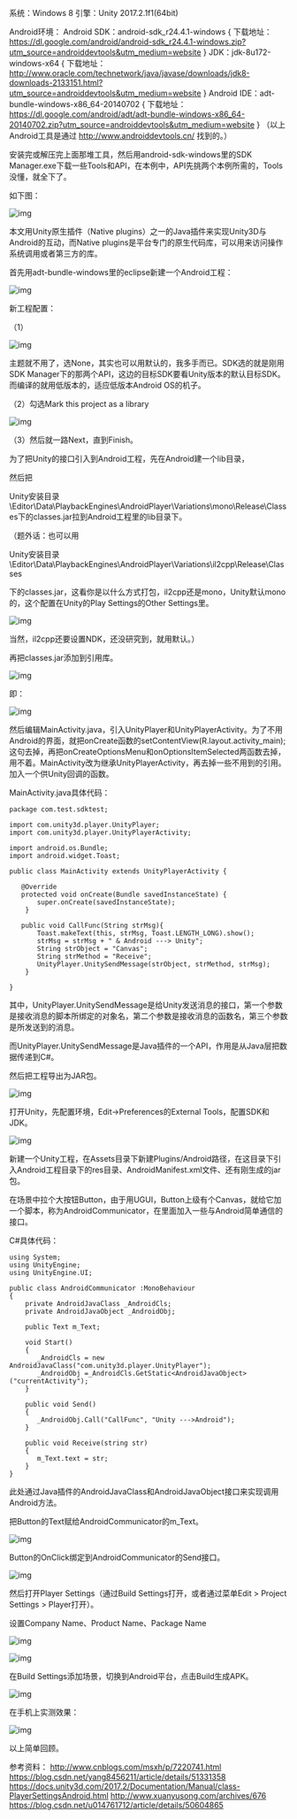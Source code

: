 系统：Windows 8
引擎：Unity 2017.2.1f1(64bit)

Android环境：
Android SDK：android-sdk_r24.4.1-windows
{
下载地址：
https://dl.google.com/android/android-sdk_r24.4.1-windows.zip?utm_source=androiddevtools&utm_medium=website
}
JDK：jdk-8u172-windows-x64
{
下载地址：
http://www.oracle.com/technetwork/java/javase/downloads/jdk8-downloads-2133151.html?utm_source=androiddevtools&utm_medium=website
}
Android IDE：adt-bundle-windows-x86_64-20140702
{
下载地址：
https://dl.google.com/android/adt/adt-bundle-windows-x86_64-20140702.zip?utm_source=androiddevtools&utm_medium=website
}
（以上Android工具是通过 http://www.androiddevtools.cn/ 找到的。）

安装完或解压完上面那堆工具，然后用android-sdk-windows里的SDK Manager.exe下载一些Tools和API，在本例中，API先挑两个本例所需的，Tools没懂，就全下了。

如下图：

 ![img](./pic/image001.png)

本文用Unity原生插件（Native plugins）之一的Java插件来实现Unity3D与Android的互动，而Native plugins是平台专门的原生代码库，可以用来访问操作系统调用或者第三方的库。

首先用adt-bundle-windows里的eclipse新建一个Android工程：

 ![img](./pic/image003.png)

新工程配置：

（1）

 ![img](./pic/image005.png)

主题就不用了，选None，其实也可以用默认的，我多手而已。SDK选的就是刚用SDK Manager下的那两个API，这边的目标SDK要看Unity版本的默认目标SDK。而编译的就用低版本的，适应低版本Android OS的机子。

（2）勾选Mark this project as a library

 ![img](./pic/image007.png)

（3）然后就一路Next，直到Finish。

为了把Unity的接口引入到Android工程，先在Android建一个lib目录，

然后把

Unity安装目录\Editor\Data\PlaybackEngines\AndroidPlayer\Variations\mono\Release\Classes下的classes.jar拉到Android工程里的lib目录下。

（题外话：也可以用

Unity安装目录\Editor\Data\PlaybackEngines\AndroidPlayer\Variations\il2cpp\Release\Classes

下的classes.jar，这看你是以什么方式打包，il2cpp还是mono，Unity默认mono的，这个配置在Unity的Play Settings的Other Settings里。

 ![img](./pic/image009.png)

当然，il2cpp还要设置NDK，还没研究到，就用默认。）

再把classes.jar添加到引用库。

 ![img](./pic/image011.png)

即：

 ![img](./pic/image013.png)

然后编辑MainActivity.java，引入UnityPlayer和UnityPlayerActivity。为了不用Android的界面，就把onCreate函数的setContentView(R.layout.activity_main);这句去掉，再把onCreateOptionsMenu和onOptionsItemSelected两函数去掉，用不着。MainActivity改为继承UnityPlayerActivity，再去掉一些不用到的引用。加入一个供Unity回调的函数。

MainActivity.java具体代码：

```
package com.test.sdktest;

import com.unity3d.player.UnityPlayer;
import com.unity3d.player.UnityPlayerActivity;

import android.os.Bundle;
import android.widget.Toast;

public class MainActivity extends UnityPlayerActivity {

   @Override
   protected void onCreate(Bundle savedInstanceState) {
       super.onCreate(savedInstanceState);
    }

   public void CallFunc(String strMsg){
       Toast.makeText(this, strMsg, Toast.LENGTH_LONG).show();
       strMsg = strMsg + " & Android ---> Unity";
       String strObject = "Canvas";
       String strMethod = "Receive";
       UnityPlayer.UnitySendMessage(strObject, strMethod, strMsg);
    }

}
```

其中，UnityPlayer.UnitySendMessage是给Unity发送消息的接口，第一个参数是接收消息的脚本所绑定的对象名，第二个参数是接收消息的函数名，第三个参数是所发送到的消息。

而UnityPlayer.UnitySendMessage是Java插件的一个API，作用是从Java层把数据传递到C#。

然后把工程导出为JAR包。

 ![img](./pic/image015.png)

打开Unity，先配置环境，Edit->Preferences的External Tools，配置SDK和JDK。

 ![img](./pic/image017.png)

新建一个Unity工程，在Assets目录下新建Plugins/Android路径，在这目录下引入Android工程目录下的res目录、AndroidManifest.xml文件、还有刚生成的jar包。

在场景中拉个大按钮Button，由于用UGUI，Button上级有个Canvas，就给它加一个脚本，称为AndroidCommunicator，在里面加入一些与Android简单通信的接口。

C#具体代码：

```
using System;
using UnityEngine;
using UnityEngine.UI;

public class AndroidCommunicator :MonoBehaviour
{
    private AndroidJavaClass _AndroidCls;
    private AndroidJavaObject _AndroidObj;

    public Text m_Text;

    void Start()
    {
       _AndroidCls = new AndroidJavaClass("com.unity3d.player.UnityPlayer");
       _AndroidObj =_AndroidCls.GetStatic<AndroidJavaObject>("currentActivity");
    }

    public void Send()
    {
       _AndroidObj.Call("CallFunc", "Unity --->Android");
    }

    public void Receive(string str)
    {
       m_Text.text = str;
    }
}
```

此处通过Java插件的AndroidJavaClass和AndroidJavaObject接口来实现调用Android方法。

把Button的Text赋给AndroidCommunicator的m_Text。

 ![img](./pic/image019.png)

Button的OnClick绑定到AndroidCommunicator的Send接口。

 ![img](./pic/image021.png)

然后打开Player Settings（通过Build Settings打开，或者通过菜单Edit > Project Settings > Player打开）。

设置Company Name、Product Name、Package Name

 ![img](./pic/image023.png)

 ![img](./pic/image025.png)

在Build Settings添加场景，切换到Android平台，点击Build生成APK。

 ![img](./pic/image027.png)

在手机上实测效果：

 ![img](./pic/image029.png)

以上简单回顾。

参考资料：
http://www.cnblogs.com/msxh/p/7220741.html
https://blog.csdn.net/yang8456211/article/details/51331358
https://docs.unity3d.com/2017.2/Documentation/Manual/class-PlayerSettingsAndroid.html
http://www.xuanyusong.com/archives/676
https://blog.csdn.net/u014761712/article/details/50604865
